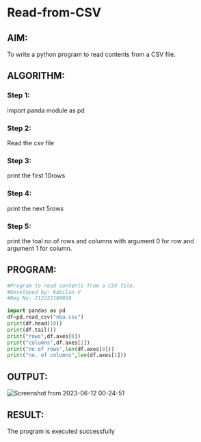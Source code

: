 # Read-from-CSV
## AIM:

To write a python program to read contents from a CSV file.

## ALGORITHM:
### Step 1:
import panda module as pd

### Step 2:
Read the csv file

### Step 3:
print the first 10rows

### Step 4:
print the next 5rows

### Step 5:
print the toal no.of rows and columns with argument 0 for row and argument 1 for column.

## PROGRAM:
```python
#Program to read contents from a CSV file.
#Developed by: Kabilan V
#Reg No: 212222100018

import pandas as pd
df=pd.read_csv("nba.csv")
print(df.head(10))
print(df.tail())
print("rows",df.axes[0])
print("columns",df.axes[1])
print("no of rows",len(df.axes[0]))
print("no. of columns",len(df.axes[1]))
```

## OUTPUT:
![Screenshot from 2023-06-12 00-24-51](https://github.com/Alfredsec/Read-from-CSV/assets/120621608/ecaebe45-cb45-4ecf-b334-4bb3e23ccb4b)

## RESULT:
The program is executed successfully

